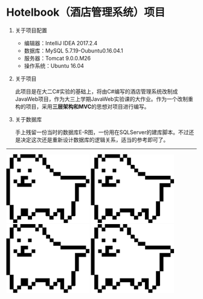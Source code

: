 # Hotelbook（酒店管理系统）项目

1. 关于项目配置

    - 编辑器：IntelliJ IDEA 2017.2.4
    - 数据库：MySQL 5.7.19-Oubuntu0.16.04.1
    - 服务器：Tomcat 9.0.0.M26
    - 操作系统：Ubuntu 16.04
    
1. 关于项目

     此项目是在大二C#实验的基础上，将由C#编写的酒店管理系统改制成JavaWeb项目，作为大三上学期JavaWeb实验课的大作业。作为一个改制重构的项目，采用**三层架构和MVC**的思想对项目进行编写。
    
1. 关于数据库

    手上残留一份当时的数据库E-R图，一份用在SQLServer的建库脚本。不过还是决定这次还是重新设计数据库的逻辑关系，适当的参考即可了。
    
---

![](src/resources/markdown/Annoying_Dog.gif)
![](src/resources/markdown/Annoying_Dog.gif)
![](src/resources/markdown/Annoying_Dog.gif)
![](src/resources/markdown/Annoying_Dog.gif)